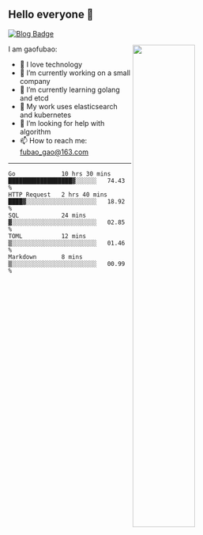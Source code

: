 ## Hello everyone 👋

[![Blog Badge](https://img.shields.io/badge/blog-60k+%20pageview-brightgreen)](https://www.jianshu.com/u/d777ec56a358)

<img align="right" width="50%" src="https://github-readme-stats.vercel.app/api?username=gaofubao&theme=onedark">

I am gaofubao:

- 🔭 I love technology
- 🌱 I’m currently working on a small company
- 👯 I’m currently learning golang and etcd
- 💬 My work uses elasticsearch and kubernetes
- 🤔 I’m looking for help with algorithm
- 📫 How to reach me: fubao_gao@163.com

---


<!--START_SECTION:waka-->
```text
Go             10 hrs 30 mins  ██████████████████▓░░░░░░   74.43 % 
HTTP Request   2 hrs 40 mins   ████▓░░░░░░░░░░░░░░░░░░░░   18.92 % 
SQL            24 mins         ▓░░░░░░░░░░░░░░░░░░░░░░░░   02.85 % 
TOML           12 mins         ▒░░░░░░░░░░░░░░░░░░░░░░░░   01.46 % 
Markdown       8 mins          ▒░░░░░░░░░░░░░░░░░░░░░░░░   00.99 % 
```
<!--END_SECTION:waka-->
